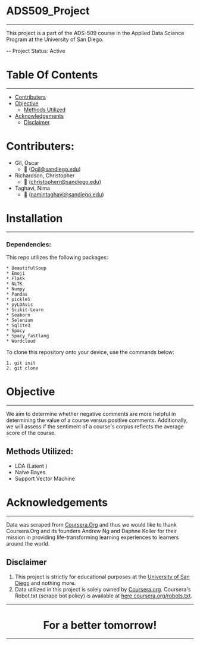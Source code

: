 # ADS509_Project
---------------------------

This project is a part of the ADS-509 course in the Applied Data Science Program at the University of San Diego.

-- Project Status: Active

# Table Of Contents
--------------
- [Contributers](#contributers)
- [Objective](#objective)
    - [Methods Utilized](#methods-utilized)
- [Acknowledgements](#acknowledgements)
    - [Disclaimer](#)

# Contributers:
* Gil, Oscar
    * :email: (Ogil@sandiego.edu)
* Richardson, Christopher
    * :email: (christopherr@sandiego.edu)
* Taghavi, Nima
    * :email: (namintaghavi@sandiego.edu)


# Installation
---------------------------

### Dependencies:

This repo utilizes the following packages:

    * BeautifulSoup
    * Emoji
    * Flask
    * NLTK
    * Numpy
    * Pandas
    * pickle5
    * pyLDAvis
    * Scikit-Learn
    * Seaborn
    * Selenium
    * Sqlite3
    * Spacy
    * Spacy_fastlang
    * Wordcloud

To clone this repository onto your device, use the commands below:

	1. git init
	2. git clone



# Objective
---------------------------
We aim to determine whether negative comments are more helpful in determining the value of a course versus positive comments. Additionally, we will assess if the sentiment of a course's corpus reflects the average score of the course.


## Methods Utilized:

  * LDA (Latent )
  * Naive Bayes
  * Support Vector Machine

# Acknowledgements
---------------------------
Data was scraped from [Coursera.Org](https://www.Coursera.Org) and thus we would like to thank Coursera.Org and its founders Andrew Ng and Daphne Koller for their mission in providing life-transforming learning experiences to learners around the world.

## Disclaimer
1. This project is strictly for educational purposes at the [University of San Diego](https://www.sandiego.edu/
  ) and nothing more.
2. Data utilized in this project is solely owned by [Coursera.org](https://www.coursera.org/). Coursera's Robot.txt (scrape bot policy) is available at [here coursera.org/robots.txt](https://www.coursera.org/robots.txt).


----------------------
<center><h1>For a better tomorrow!</h1></center>

----------------------
